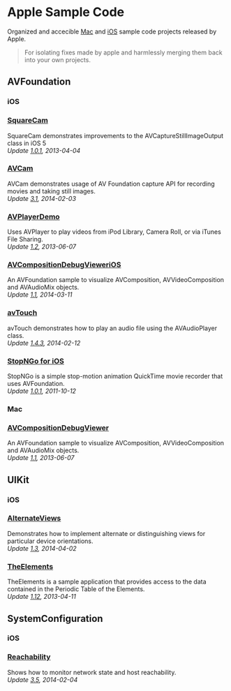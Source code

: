 # Apple Sample Code
Organized and accecible [Mac][1] and [iOS][2] sample code projects released by Apple.     
>For isolating fixes made by apple and harmlessly merging them back into
your own projects.

## AVFoundation

### iOS

### [SquareCam][3]

SquareCam demonstrates improvements to the AVCaptureStillImageOutput
class in iOS 5  
*Update [1.0.1][4], 2013-04-04*

### [AVCam][5]

AVCam demonstrates usage of AV Foundation capture API for recording
movies and taking still images.   
*Update [3.1][6], 2014-02-03*

### [AVPlayerDemo][7]

Uses AVPlayer to play videos from iPod Library, Camera Roll, or via
iTunes File Sharing.  
*Update [1.2][8], 2013-06-07*

### [AVCompositionDebugVieweriOS][9]

An AVFoundation sample to visualize AVComposition, AVVideoComposition
and AVAudioMix objects.   
*Update [1.1][10], 2014-03-11*

### [avTouch][11]

avTouch demonstrates how to play an audio file using the AVAudioPlayer
class.  
*Update [1.4.3][12], 2014-02-12*

### [StopNGo for iOS][13]

StopNGo is a simple stop-motion animation QuickTime movie recorder that
uses AVFoundation.   
*Update [1.0.1][14], 2011-10-12*

### Mac

### [AVCompositionDebugViewer][15]

An AVFoundation sample to visualize AVComposition, AVVideoComposition
and AVAudioMix objects.  
*Update [1.1][16], 2013-06-07*

## UIKit

### iOS

### [AlternateViews][17]

Demonstrates how to implement alternate or distinguishing views for
particular device orientations.  
*Update [1.3][18], 2014-04-02*

### [TheElements][19]

TheElements is a sample application that provides access to the data
contained in the Periodic Table of the Elements.   
*Update [1.12][20], 2013-04-11*

## SystemConfiguration

### iOS

### [Reachability][21]

Shows how to monitor network state and host reachability.  
*Update [3.5][22], 2014-02-04*



[1]: https://developer.apple.com/library/mac/navigation/index.html#topic=Sample+Code&section=Resource+Types
[2]: https://developer.apple.com/library/ios/navigation/#section=Resource%20Types&topic=Sample%20Code
[3]: https://github.com/sugarso/AppleSampleCode/tree/master/iOS/AVFoundation/SquareCam
[4]: https://developer.apple.com/library/ios/samplecode/SquareCam/Introduction/Intro.html
[5]: https://github.com/sugarso/AppleSampleCode/tree/master/iOS/AVFoundation/AVCam
[6]: https://developer.apple.com/library/ios/samplecode/AVCam/Introduction/Intro.html
[7]: https://github.com/sugarso/AppleSampleCode/tree/master/iOS/AVFoundation/AVPlayerDemo
[8]: https://developer.apple.com/library/ios/samplecode/AVPlayerDemo/Introduction/Intro.html
[9]: https://github.com/sugarso/AppleSampleCode/tree/master/iOS/AVFoundation/AVCompositionDebugVieweriOS
[10]: https://developer.apple.com/library/ios/samplecode/AVCompositionDebugVieweriOS/Introduction/Intro.html
[11]: https://github.com/sugarso/AppleSampleCode/tree/master/iOS/AVFoundation/avTouch
[12]: https://developer.apple.com/library/ios/samplecode/avTouch/Introduction/Intro.html
[13]: https://github.com/sugarso/AppleSampleCode/tree/master/iOS/AVFoundation/StopNGo
[14]: https://developer.apple.com/library/ios/samplecode/StopNGo/Introduction/Intro.html
[15]: https://github.com/sugarso/AppleSampleCode/tree/master/Mac/AVFoundation/AVCompositionDebugViewer
[16]: https://developer.apple.com/library/mac/samplecode/AVCompositionDebugViewer/Introduction/Intro.html
[17]: https://github.com/sugarso/AppleSampleCode/tree/master/iOS/UIKit/AlternateViews
[18]: https://developer.apple.com/library/ios/samplecode/AlternateViews/Introduction/Intro.html
[19]: https://github.com/sugarso/AppleSampleCode/tree/master/iOS/UIKit/TheElements
[20]: https://developer.apple.com/library/ios/samplecode/TheElements/Introduction/Intro.html
[21]: https://github.com/sugarso/AppleSampleCode/tree/master/iOS/SystemConfiguration/Reachability
[22]: https://developer.apple.com/Library/ios/samplecode/Reachability/Introduction/Intro.html
